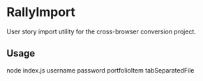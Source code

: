 ﻿# RallyImport

User story import utility for the cross-browser conversion project.

## Usage

node index.js username password portfolioItem tabSeparatedFile
